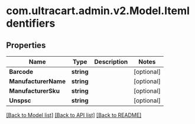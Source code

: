 # com.ultracart.admin.v2.Model.ItemIdentifiers
## Properties

Name | Type | Description | Notes
------------ | ------------- | ------------- | -------------
**Barcode** | **string** |  | [optional] 
**ManufacturerName** | **string** |  | [optional] 
**ManufacturerSku** | **string** |  | [optional] 
**Unspsc** | **string** |  | [optional] 

[[Back to Model list]](../README.md#documentation-for-models) [[Back to API list]](../README.md#documentation-for-api-endpoints) [[Back to README]](../README.md)

